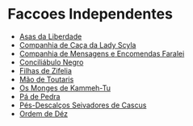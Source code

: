 <!-- TITLE: Faccoes Independentes -->
<!-- SUBTITLE: Visão geral sobre Faccoes Independentes -->

# Faccoes Independentes
* [Asas da Liberdade](http://localhost/faccoes/faccoes-independentes/asas-da-liberdade#asas-da-liberdade)
* [Companhia de Caça da Lady Scyla](http://localhost/faccoes/faccoes-independentes/companhia-de-caca-da-lady-scyla#companhia-de-caca-da-lady-scyla)
* [Companhia de Mensagens e Encomendas Faralei](http://localhost/faccoes/faccoes-independentes/companhia-de-mensagens-e-encomendas-faralei#companhia-de-mensagens-e-encomendas-faralei)
* [Conciliábulo Negro](http://localhost/faccoes/faccoes-independentes/conciliabulo-negro#conciliabulo-negro)
* [Filhas de Zifelia](http://localhost/faccoes/faccoes-independentes/filhas-de-zifelia#filhas-de-zifelia)
* [Mão de Toutaris](http://localhost/faccoes/faccoes-independentes/mao-de-toutaris#mao-de-toutaris)
* [Os Monges de Kammeh-Tu](http://localhost/faccoes/faccoes-independentes/os-monges-de-kammeh-tu#os-monges-de-kammeh-tu)
* [Pá de Pedra](http://localhost/faccoes/faccoes-independentes/pa-de-pedra#pa-de-pedra)
* [Pés-Descalços Seivadores de Cascus](http://localhost/faccoes/faccoes-independentes/pes-descalcos-seivadores-de-cascus#pes-descalcos-seivadores-de-cascus)
* [Ordem de Déz](http://localhost/faccoes/faccoes-independentes/ordem-de-dez#ordem-de-dez)